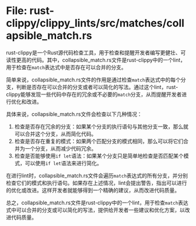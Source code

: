 # File: rust-clippy/clippy_lints/src/matches/collapsible_match.rs

rust-clippy是一个Rust源代码检查工具，用于检查和提醒开发者编写更健壮、可读性更高的代码。其中，collapsible_match.rs文件是rust-clippy中的一个lint，用于检查在`match`表达式中是否存在可以合并的分支。

简单来说，collapsible_match.rs文件的作用是通过检查`match`表达式中的每个分支，判断是否存在可以合并的分支或者可以简化的写法。通过这个lint，rust-clippy能够发现一些代码中存在的冗余或不必要的`match`分支，从而提醒开发者进行优化和改进。

具体来说，collapsible_match.rs文件会检查以下几种情况：
1. 检查是否存在冗余的分支：如果某个分支的执行语句与其他分支一致，那么就可以合并这个分支，从而简化代码。
2. 检查是否存在重复的模式：如果两个匹配分支的模式相同，那么可以将它们合并为一个分支，从而减少代码冗余。
3. 检查是否能够使用`if let`语法：如果某个分支只是简单地检查是否匹配某个模式，可以使用`if let`语法来进行简化。

在进行lint时，collapsible_match.rs文件会遍历`match`表达式的所有分支，并分别检查它们的模式和执行语句。如果存在上述情况，lint会提出警告，指出可以进行的优化或改进。这样开发者就能够得到一个精确的建议，从而改进代码质量。

总之，collapsible_match.rs文件是rust-clippy中的一个lint，用于检查`match`表达式中可以合并的分支或可以简化的写法，提供给开发者一些建议和优化方案，以改进代码质量。

